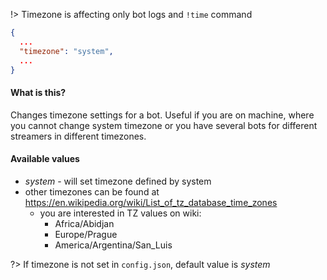 !> Timezone is affecting only bot logs and `!time` command

```config.json
{
  ...
  "timezone": "system",
  ...
}
```

#### What is this?
Changes timezone settings for a bot. Useful if you are on machine, where you cannot change system timezone or
you have several bots for different streamers in different timezones.

#### Available values
- *system* - will set timezone defined by system
- other timezones can be found at https://en.wikipedia.org/wiki/List_of_tz_database_time_zones
  - you are interested in TZ values on wiki:
    - Africa/Abidjan
    - Europe/Prague
    - America/Argentina/San_Luis

?> If timezone is not set in `config.json`, default value is *system*